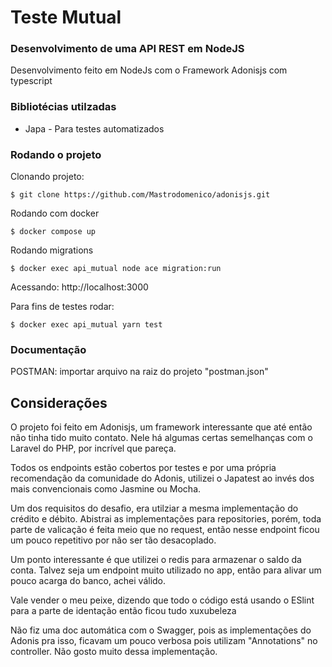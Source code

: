 # Teste Mutual

### Desenvolvimento de uma API REST em NodeJS

Desenvolvimento feito em NodeJs com o Framework Adonisjs com typescript

### Bibliotécias utilzadas
* Japa - Para testes automatizados


### Rodando o projeto

Clonando projeto:
~~~shell
$ git clone https://github.com/Mastrodomenico/adonisjs.git
~~~

Rodando com docker
~~~shell
$ docker compose up
~~~
Rodando migrations
~~~shell
$ docker exec api_mutual node ace migration:run
~~~

Acessando: http://localhost:3000

Para fins de testes rodar:
~~~shell
$ docker exec api_mutual yarn test
~~~

### Documentação

POSTMAN: importar arquivo na raiz do projeto "postman.json"


## Considerações

O projeto foi feito em Adonisjs, um framework interessante que até então não tinha tido muito contato.
Nele há algumas certas semelhanças com o Laravel do PHP, por incrível que pareça.

Todos os endpoints estão cobertos por testes e por uma própria recomendação da comunidade do Adonis, utilizei o Japatest
ao invés dos mais convencionais como Jasmine ou Mocha.

Um dos requisitos do desafio, era utilziar a mesma implementação do crédito e débito. Abistrai as implementações para 
repositories, porém, toda parte de valicação é feita meio que no request, então nesse endpoint ficou um pouco repetitivo 
por não ser tão desacoplado.

Um ponto interessante é que utilizei o redis para armazenar o saldo da conta. Talvez seja um endpoint muito utilizado
no app, então para alivar um pouco acarga do banco, achei válido.

Vale vender o meu peixe, dizendo que todo o código está usando o ESlint para a parte de identação então ficou tudo xuxubeleza

Não fiz uma doc automática com o Swagger, pois as implementações do Adonis pra isso, ficavam um pouco verbosa pois
utilizam "Annotations" no controller. Não gosto muito dessa implementação.

